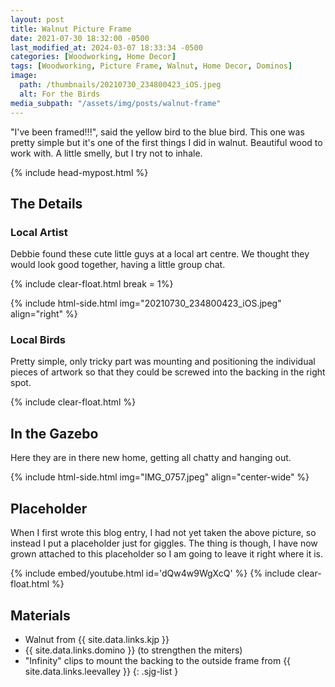 ```yaml
---
layout: post
title: Walnut Picture Frame
date: 2021-07-30 18:32:00 -0500
last_modified_at: 2024-03-07 18:33:34 -0500
categories: [Woodworking, Home Decor]
tags: [Woodworking, Picture Frame, Walnut, Home Decor, Dominos]
image:
  path: /thumbnails/20210730_234800423_iOS.jpeg
  alt: For the Birds
media_subpath: "/assets/img/posts/walnut-frame"
---
```


"I've been framed!!!", said the yellow bird to the blue bird. This one was pretty simple but it's one of the first things I did in walnut. Beautiful wood to work with. A little smelly, but I try not to inhale.

{% include head-mypost.html %}

## The Details

### Local Artist

Debbie found these cute little guys at a local art centre. We thought they would look good together, having a little group chat.

{% include clear-float.html break = 1%}

{% include html-side.html img="20210730_234800423_iOS.jpeg" align="right" %}

### Local Birds

Pretty simple, only tricky part was mounting and positioning the individual pieces of artwork so that they could be screwed into the backing in the right spot.

{% include clear-float.html %}

## In the Gazebo

Here they are in there new home, getting all chatty and hanging out.

{% include html-side.html img="IMG_0757.jpeg" align="center-wide" %}

## Placeholder

When I first wrote this blog entry, I had not yet taken the above picture, so instead I put a placeholder just for giggles. The thing is though, I have now grown attached to this placeholder so I am going to leave it right where it is.

{% include embed/youtube.html id='dQw4w9WgXcQ' %}
{% include clear-float.html %}

## Materials

- Walnut from {{ site.data.links.kjp }}
- {{ site.data.links.domino }} (to strengthen the miters)
- "Infinity" clips to mount the backing to the outside frame from {{ site.data.links.leevalley }}
  {: .sjg-list }

